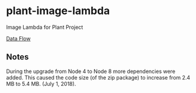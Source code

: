 # plant-image-lambda

Image Lambda for Plant Project

[Data Flow](docs/data-flow.md)

## Notes

During the upgrade from Node 4 to Node 8 more dependencies were added. This caused the code
size (of the zip package) to increase from 2.4 MB to 5.4 MB. (July 1, 2018).

